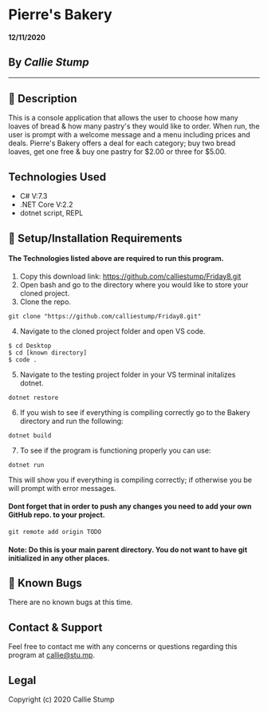 # Pierre's Bakery

#### **12/11/2020**

## By _Callie Stump_
---
## 🚩 **Description**
This is a console application that allows the user to choose how many loaves of bread & how many pastry's they would like to order. When run, the user is prompt with a welcome message and a menu including prices and deals.
Pierre's Bakery offers a deal for each category; buy two bread loaves, get one free & buy one pastry for $2.00 or three for $5.00. 

## **Technologies Used**
* C# V:7.3
* .NET Core V:2.2
* dotnet script, REPL

## 🔧 **Setup/Installation Requirements**
#### The Technologies listed above are required to run this program.
1. Copy this download link: https://github.com/calliestump/Friday8.git
2. Open bash and go to the directory where you would like to store your cloned project.
3. Clone the repo.
```
git clone "https://github.com/calliestump/Friday8.git"
```
4. Navigate to the cloned project folder and open VS code.
```
$ cd Desktop
$ cd [known directory]
$ code .
```
5. Navigate to the testing project folder in your VS terminal initalizes dotnet.
```
dotnet restore
```
6. If you wish to see if everything is compiling correctly go to the Bakery directory and run the following:
```
dotnet build
```
7. To see if the program is functioning properly you can use:
```
dotnet run
```
This will show you if everything is compiling correctly; if otherwise you be will prompt with error messages.

#### Dont forget that in order to push any changes you need to add your own GitHub repo. to your project.
```
git remote add origin TODO
```
#### Note: Do this is your main parent directory. You do not want to have git initialized in any other places.

## 🐛 Known Bugs
There are no known bugs at this time.
## Contact & Support
Feel free to contact me with any concerns or questions regarding this program at callie@stu.mp.
## Legal
Copyright (c) 2020 Callie Stump
